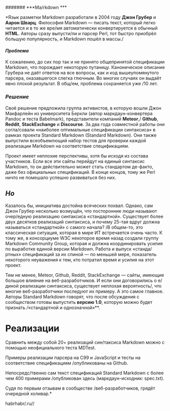 ####### ***Ma/rkdown ***


*Язык разметки Markdown разработали в 2004 году **Джон Грубер** и **Аарон Шварц**. Философия Markdown — писать текст, который легко читается и
в то же вре/мя автоматически конвертируется в обычный **HTML**. Авторы сразу выпусти/ли и парсер Perl, тот быстро приобрёл большую 
популярность, и Markdown пошёл в массы./

#### ***Проблема***

К сожалению, до сих пор так и не принято общепринятой спецификации Markdown, что порождает некоторую путаницу. 
Каноническое описание Грубера не даёт ответов на все вопросы, как и код вышеупомянутого парсера, оказавшегося слегка глючным. 
Во многих случаях он выдаёт явно плохой результат. В общ/ем, проблема сохраняется уже /10 лет.

### ***Решение***

Своё решение предложила группа активистов, в которую вошли Джон Макфарлейн из университета Беркли (автор маркдаун-конвертера Pandoc 
и теста Babelmark), представители компаний **Meteor**,/ **Github**, **Reddit**, **StackExchange** и **Discourse**. За два года совместной работы они 
согла/совали «наиболее оптимальные спецификации синтаксиса» в рамках проекта Standard Markdown (Standard Markdown). 
Они также выпустили всеобъемлющий набор тестов для проверки каждой реализации Markdown на соответствие спецификациям.

Проект имеет неплохие перспективы, хотя бы исходя из состава участников. Если все эти сайты перейдут на единый синтаксис Markdown, 
то он действительно может стать стандартом де-факто, даже без официальных спецификаций. В конце концов, тому же Perl ничто не 
помешало успешно развиваться без них.

## ***Но***

Казалось бы, инициатива достойна всяческих похвал. Однако, сам Джон Грубер несколько возмущён, что посторонние люди называют 
очер/едную реализацию синтаксиса «стандартной». Существует более двух десятков реализаций синтаксиса, и почему 25-тая вдруг должна 
называться «стандартной» с самого начала? /В общем-то, это классическая ситуация, которая в мире ИТ встречается очень часто.
К тому же, в консорциуме W3C некоторое время назад создали группу Markdown Community Group, которая и должна координировать усилия 
по выработке единой версии Markdown. Работа и выпуск «станда/ртных» спецификаций за их спиной — по меньшей мере, показатель 
некоторого неуважения к тем, кто потратил время и усилия на этот проект.

Тем не менее, Meteor, Github, Reddit, StackExchange — сайты, имеющие большое влияние на веб-разработчиков. И если они договорились о
е/диной реализации синтаксиса, существует неплохая вероятность/, что многие веб-разработчики последуют их примеру. 
А это самое главное. Авторы Standard Markdown говорят, что после обсуждения с сообществом готовы выпустить **версию 1.0**, 
которую можно будет признать */*«стандартной и однозначной»**. 

# Реализации

Сравнить между собой 20+ реализаций син/таксиса Markdown можно с помощью неофициального теста MDTest.

Примеры реализации парсера на C99 и JavaScript и тесты на соответствие спецификациям /опубликованы на Github.

Непосредс/твенно сам текст спецификаций Standard Markdown с более чем 400 примерами /опубликован здесь (маркдаун-исходник: spec.txt).

Судя по первым отзывам в сообществе /веб-разработчиков, грядёт очередной холивар.*



habrhabr/.ru//

 
